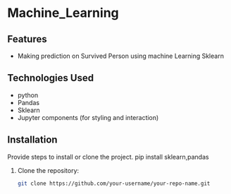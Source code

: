 # Machine_Learning

## Features
- Making prediction on Survived Person using machine Learning Sklearn


## Technologies Used
- python
- Pandas
- Sklearn
- Jupyter components (for styling and interaction)

## Installation
Provide steps to install or clone the project.
pip install sklearn,pandas

1. Clone the repository:
   ```bash
   git clone https://github.com/your-username/your-repo-name.git

